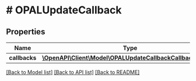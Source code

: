 # # OPALUpdateCallback

## Properties

Name | Type | Description | Notes
------------ | ------------- | ------------- | -------------
**callbacks** | [**\OpenAPI\Client\Model\OPALUpdateCallbackCallbacksInner[]**](OPALUpdateCallbackCallbacksInner.md) |  |

[[Back to Model list]](../../README.md#models) [[Back to API list]](../../README.md#endpoints) [[Back to README]](../../README.md)
